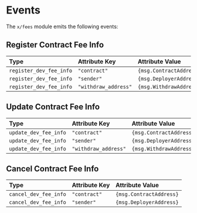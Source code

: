 <!--
order: 6
-->

# Events

The `x/fees` module emits the following events:

## Register Contract Fee Info

| Type                    | Attribute Key         | Attribute Value                    |
| :---------------------- | :---------------------| :--------------------------------- |
| `register_dev_fee_info` | `"contract"`          | `{msg.ContractAddress}`            |
| `register_dev_fee_info` | `"sender"`            | `{msg.DeployerAddress}`            |
| `register_dev_fee_info` | `"withdraw_address"`  | `{msg.WithdrawAddress}`            |

## Update Contract Fee Info

| Type                   | Attribute Key                 | Attribute Value             |
| :--------------------- | :---------------------------- | :-------------------------- |
| `update_dev_fee_info`  | `"contract"`                  | `{msg.ContractAddress}`     |
| `update_dev_fee_info`  | `"sender"`                    | `{msg.DeployerAddress}`     |
| `update_dev_fee_info`  | `"withdraw_address"`          | `{msg.WithdrawAddress}`     |

## Cancel Contract Fee Info

| Type                   | Attribute Key                 | Attribute Value             |
| :--------------------- | :---------------------------- | :-------------------------- |
| `cancel_dev_fee_info`  | `"contract"`                  | `{msg.ContractAddress}`     |
| `cancel_dev_fee_info`  | `"sender"`                    | `{msg.DeployerAddress}`     |
